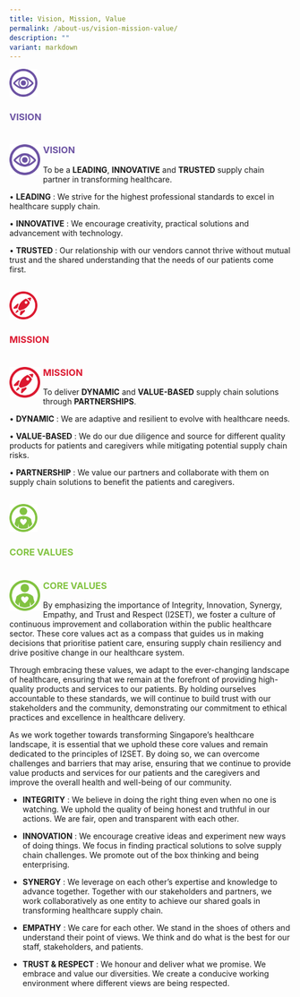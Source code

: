 ```yaml
---
title: Vision, Mission, Value
permalink: /about-us/vision-mission-value/
description: ""
variant: markdown
---
```

<div class="row">
	<div style="width: 60px" class="column">
		<img style="width:50px" alt="" src="/images/About%20Us/alps_healthcare_icon_vision_640x640.png">
	</div>
	<div class="column">
		<h3 style="color: #6C53A3">VISION</h3>
	</div>
</div>



<h3 style="color: #6C53A3">
	<img style="float:left; padding: 0 5px 0 0; width:55px" alt="" src="/images/About%20Us/alps_healthcare_icon_vision_640x640.png">VISION</h3>




To be a **LEADING**, **INNOVATIVE** and **TRUSTED** supply chain partner in transforming healthcare.

•	**LEADING** : We strive for the highest professional standards to excel in healthcare supply chain.

•	**INNOVATIVE** : We encourage creativity, practical solutions and advancement with technology.

•	**TRUSTED** : Our relationship with our vendors cannot thrive without mutual trust and the shared understanding that the needs of our patients come first.


<br>
<div class="row">
	<div style="width: 60px" class="column">
		<img style="width:50px" alt="" src="/images/About%20Us/alps_healthcare_icon_mission_640x640.png">
	</div>
	<div class="column">
		<h3 style="color: #DC1931">MISSION</h3>
	</div>
</div>



<h3 style="color: #DC1931">
	<img style="float:left; padding: 0 5px 0 0; width:55px" alt="" src="/images/About%20Us/alps_healthcare_icon_mission_640x640.png">MISSION</h3>
	
	
To deliver **DYNAMIC** and **VALUE-BASED** supply chain solutions through **PARTNERSHIPS**.

•	**DYNAMIC** : We are adaptive and resilient to evolve with healthcare needs.

•	**VALUE-BASED** : We do our due diligence and source for different quality products for patients and caregivers while mitigating potential supply chain risks.

•	**PARTNERSHIP** : We value our partners and collaborate with them on supply chain solutions to benefit the patients and caregivers.


<br>
<div class="row">
	<div style="width: 60px" class="column">
		<img style="width:50px" alt="" src="/images/About%20Us/alps_healthcare_icon_values_640x640.png">
	</div>
	<div class="column">
		<h3 style="color: #82C341">CORE VALUES</h3>
	</div>
</div>



<h3 style="color: #82C341">
	<img style="float:left; padding: 0 5px 0 0; width:55px" alt="" src="/images/About%20Us/alps_healthcare_icon_values_640x640.png">CORE VALUES</h3>


By emphasizing the importance of Integrity, Innovation, Synergy, Empathy, and Trust and Respect (I2SET), we foster a culture of continuous improvement and collaboration within the public healthcare sector. These core values act as a compass that guides us in making decisions that prioritise patient care, ensuring supply chain resiliency and drive positive change in our healthcare system.

Through embracing these values, we adapt to the ever-changing landscape of healthcare, ensuring that we remain at the forefront of providing high-quality products and services to our patients. By holding ourselves accountable to these standards, we will continue to build trust with our stakeholders and the community, demonstrating our commitment to ethical practices and excellence in healthcare delivery.

As we work together towards transforming Singapore’s healthcare landscape, it is essential that we uphold these core values and remain dedicated to the principles of I2SET. By doing so, we can overcome challenges and barriers that may arise, ensuring that we continue to provide value products and services for our patients and the caregivers and improve the overall health and well-being of our community.


*	**INTEGRITY** : We believe in doing the right thing even when no one is watching. We uphold the quality of being honest and truthful in our actions. We are fair, open and transparent with each other.

*	**INNOVATION** : We encourage creative ideas and experiment new ways of doing things. We focus in finding practical solutions to solve supply chain challenges. We promote out of the box thinking and being enterprising.

*	**SYNERGY** : We leverage on each other’s expertise and knowledge to advance together. Together with our stakeholders and partners, we work collaboratively as one entity to achieve our shared goals in transforming healthcare supply chain.

*	**EMPATHY** : We care for each other. We stand in the shoes of others and understand their point of views. We think and do what is the best for our staff, stakeholders, and patients.

*	**TRUST &amp; RESPECT** : We honour and deliver what we promise. We embrace and value our diversities. We create a conducive working environment where different views are being respected.